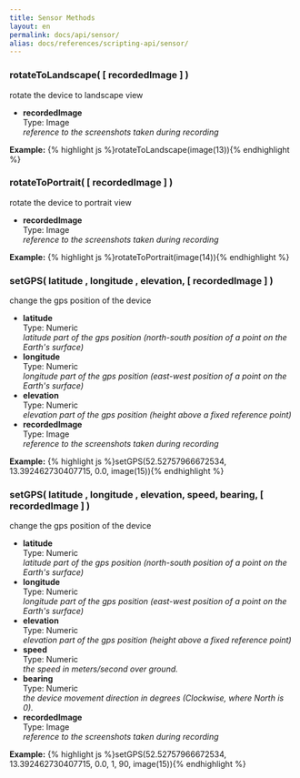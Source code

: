```yaml
---
title: Sensor Methods
layout: en
permalink: docs/api/sensor/
alias: docs/references/scripting-api/sensor/
---
```


<h3 id="rotateToLandscape">rotateToLandscape( [ recordedImage ] )</h3>
<p>rotate the device to landscape view</p>
<p><ul>
	<li>
		<strong>recordedImage</strong>
		<div>Type: Image</div>
		<em>reference to the screenshots taken during recording</em>
	</li>
</ul></p>
<p>
<strong>Example:</strong>
{% highlight js %}rotateToLandscape(image(13)){% endhighlight %}
</p>

<h3 id="rotateToPortrait">rotateToPortrait( [ recordedImage ] )</h3>
<p>rotate the device to portrait view</p>
<p><ul>
	<li>
		<strong>recordedImage</strong>
		<div>Type: Image</div>
		<em>reference to the screenshots taken during recording</em>
	</li>
</ul></p>
<p>
<strong>Example:</strong>
{% highlight js %}rotateToPortrait(image(14)){% endhighlight %}
</p>

<h3 id="setGPS">setGPS( latitude , longitude , elevation, [ recordedImage ] )</h3>
<p>change the gps position of the device</p>
<p><ul>
	<li>
		<strong>latitude</strong>
		<div>Type: Numeric</div>
		<em>latitude part of the gps position (north-south position of a point on the Earth's surface)</em>
	</li>
	<li>
		<strong>longitude</strong>
		<div>Type: Numeric</div>
		<em>longitude part of the gps position (east-west position of a point on the Earth's surface)</em>
	</li>
	<li>
		<strong>elevation</strong>
		<div>Type: Numeric</div>
		<em>elevation part of the gps position (height above a fixed reference point)</em>
	</li>
	<li>
		<strong>recordedImage</strong>
		<div>Type: Image</div>
		<em>reference to the screenshots taken during recording</em>
	</li>
</ul></p>
<p>
<strong>Example:</strong>
{% highlight js %}setGPS(52.52757966672534, 13.392462730407715, 0.0, image(15)){% endhighlight %}
</p>

<h3 id="setGPS">setGPS( latitude , longitude , elevation, speed, bearing, [ recordedImage ] )</h3>
<p>change the gps position of the device</p>
<p><ul>
	<li>
		<strong>latitude</strong>
		<div>Type: Numeric</div>
		<em>latitude part of the gps position (north-south position of a point on the Earth's surface)</em>
	</li>
	<li>
		<strong>longitude</strong>
		<div>Type: Numeric</div>
		<em>longitude part of the gps position (east-west position of a point on the Earth's surface)</em>
	</li>
	<li>
		<strong>elevation</strong>
		<div>Type: Numeric</div>
		<em>elevation part of the gps position (height above a fixed reference point)</em>
	</li>
	<li>
		<strong>speed</strong>
		<div>Type: Numeric</div>
		<em>the speed in meters/second over ground.</em>
	</li>
	<li>
		<strong>bearing</strong>
		<div>Type: Numeric</div>
		<em>the device movement direction in degrees (Clockwise, where North is 0).</em>
	</li>
	<li>
		<strong>recordedImage</strong>
		<div>Type: Image</div>
		<em>reference to the screenshots taken during recording</em>
	</li>
</ul></p>
<p>
<strong>Example:</strong>
{% highlight js %}setGPS(52.52757966672534, 13.392462730407715, 0.0, 1, 90, image(15)){% endhighlight %}
</p>
